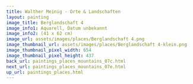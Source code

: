 ```yaml
---
title: Walther Meinig - Orte & Landschaften
layout: painting
image_title: Berglandschaft 4
image_info1: Aquarell, Datum unbekannt
image_info2: (41 x 62 cm)
image_url: assets/images/places/Berglandschaft 4.png
image_thumbnail_url: assets/images/places/Berglandschaft 4-klein.png
image_thumbnail_pixel_width: 654
image_thumbnail_pixel_height: 437
back_url: paintings_places_mountains_07c.html
next_url: paintings_places_mountains_07e.html
up_url: paintings_places.html
---
```


